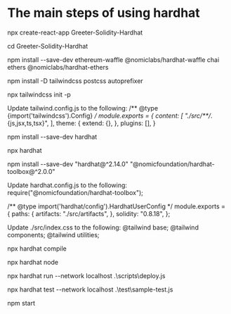 # The main steps of using hardhat

npx create-react-app Greeter-Solidity-Hardhat

cd Greeter-Solidity-Hardhat

npm install --save-dev ethereum-waffle @nomiclabs/hardhat-waffle chai ethers @nomiclabs/hardhat-ethers

npm install -D tailwindcss postcss autoprefixer

npx tailwindcss init -p

Update tailwind.config.js to the following:
/** @type {import('tailwindcss').Config} */
module.exports = {
  content: [
    "./src/**/*.{js,jsx,ts,tsx}",
  ],
  theme: {
    extend: {},
  },
  plugins: [],
}

npm install --save-dev hardhat

npx hardhat

npm install --save-dev "hardhat@^2.14.0" "@nomicfoundation/hardhat-toolbox@^2.0.0"

Update hardhat.config.js to the following:
require("@nomicfoundation/hardhat-toolbox");

/** @type import('hardhat/config').HardhatUserConfig */
module.exports = {
  paths: {
    artifacts: "./src/artifacts",
  },
  solidity: "0.8.18",
};

Update ./src/index.css to the following:
@tailwind base;
@tailwind components;
@tailwind utilities;

npx hardhat compile

npx hardhat node

npx hardhat run --network localhost .\scripts\deploy.js

npx hardhat test --network localhost .\test\sample-test.js

npm start
